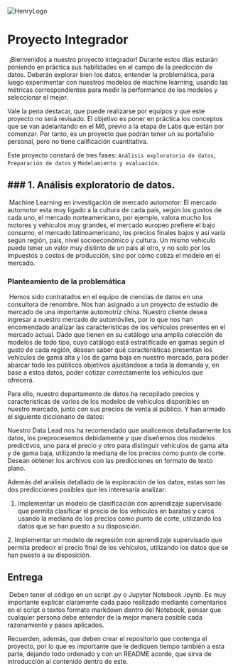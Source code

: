 ![HenryLogo](https://d31uz8lwfmyn8g.cloudfront.net/Assets/logo-henry-white-lg.png)
​
# Proyecto Integrador
​
¡Bienvenidos a nuestro proyecto integrador! Durante estos días estarán poniendo en práctica sus habilidades en el campo de la predicción de datos. Deberán explorar bien los datos, entender la problemática, para luego experimentar con nuestros modelos de machine learning, usando las métricas correspondientes para medir la performance de los modelos y seleccionar el mejor.

Vale la pena destacar, que puede realizarse por equipos y que este proyecto no será revisado. El objetivo es poner en práctica los conceptos que se van adelantando en el M6, previo a la etapa de Labs que están por comenzar. Por tanto, es un proyecto que podrán tener un su portafolio personal, pero no tiene calificación cuantitativa. 

Este proyecto constará de tres fases: `Análisis exploratorio de datos`, `Preparación de datos` y `Modelamiento y evaluación`.
​
## ### 1. Análisis exploratorio de datos.
​​
Machine Learning en investigación de mercado automotor: El mercado automotor esta muy ligado a la cultura de cada país, según los gustos de cada uno, el mercado norteamericano, por ejemplo, valora mucho los motores y vehículos muy grandes, el mercado europeo prefiere el bajo consumo, el mercado latinoamericano, los precios finales bajos y asi varía según región, país, nivel socioeconómico y cultura. Un mismo vehículo puede tener un valor muy distinto de un pais al otro, y no solo por los impuestos o costos de producción, sino por cómo cotiza el modelo en el mercado.

### **Planteamiento de la problemática**
​
Hemos sido contratados en el equipo de ciencias de datos en una consultora de renombre. Nos han asignado a un proyecto de estudio de mercado de una importante automotriz china. Nuestro cliente desea ingresar a nuestro mercado de automóviles, por lo que nos han encomendado analizar las características de los vehículos presentes en el mercado actual. Dado que tienen en su catálogo una amplia colección de modelos de todo tipo, cuyo catálogo está estratificado en gamas según el gusto de cada región, desean saber qué características presentan los vehículos de gama alta y los de gama baja en nuestro mercado, para poder abarcar todo los públicos objetivos ajustándose a toda la demanda y, en base a estos datos, poder cotizar correctamente los vehículos que ofrecerá. 

Para ello, nuestro departamento de datos ha recopilado precios y características de varios de los modelos de vehículos disponibles en nuestro mercado, junto con sus precios de venta al público. Y han armado el siguiente diccionario de datos:


Nuestro Data Lead nos ha recomendado que analicemos detalladamente los datos, los preprocesemos debidamente y que diseñemos dos modelos predictivos, uno para el precio y otro para distinguir vehículos de gama alta y de gama baja, utilizando la mediana de los precios como punto de corte. Desean obtener los archivos con las predicciones en formato de texto plano.

Además del análisis detallado de la exploración de los datos, estas son las dos predicciones posibles que les interesaría analizar:
​
1. Implementar un modelo de clasificación con aprendizaje supervisado que permita clasificar el precio de los vehículos en baratos y caros usando la mediana de los precios como punto de corte, utilizando los datos que se han puesto a su disposición.

​2. Implementar un modelo de regresión con aprendizaje supervisado que permita predecir el precio final de los vehículos, utilizando los datos que se han puesto a su disposición.



## Entrega
​
Deben tener el código en un script .py o Jupyter Notebook .ipynb. Es muy importante explicar claramente cada paso realizado mediante comentarios en el script o textos formato markdown dentro del Notebook, pensar que cualquier persona debe entender de la mejor manera posible cada razonamiento y pasos aplicados.

Recuerden, además, que deben crear el repositorio que contenga el proyecto, por lo que es importante que le dediquen tiempo también a esta parte, dejando todo ordenado y con un README acorde, que sirva de introducción al contenido dentro de este.

​